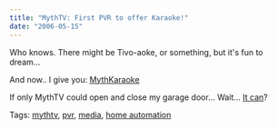 ```yaml
---
title: "MythTV: First PVR to offer Karaoke!"
date: "2006-05-15"
---
```


Who knows. There might be Tivo-aoke, or something, but it's fun to dream...  
  
And now.. I give you: [MythKaraoke](http://mythextra.napsi.net/mythKaraoke.html)  
  
If only MythTV could open and close my garage door... Wait... [It can](http://plutohome.com/index.php?section=home_automation&pctLoaded=63)?

Tags: [mythtv](http://technorati.com/tag/mythtv), [pvr](http://technorati.com/tag/pvr), [media](http://technorati.com/tag/media), [home automation](http://technorati.com/tag/home+automation)
